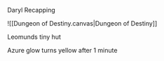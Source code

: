 Daryl Recapping

![[Dungeon of Destiny.canvas|Dungeon of Destiny]]

Leomunds tiny hut

Azure glow turns yellow after 1 minute


